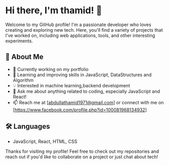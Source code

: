 # Hi there, I'm thamid! 👋

Welcome to my GitHub profile! I'm a passionate developer who loves creating and exploring new tech. Here, you'll find a variety of projects that I've worked on, including web applications, tools, and other interesting experiments.

## 🚀 About Me
- 🔭 Currently working on my portfolio
- 🌱 Learning and improving skills in JavaScript, DataStructures and Algorithm 
- 💡 Interested in machine learning,backend development 
- 💬 Ask me about anything related to coding, especially JavaScript and React!
- 📫 Reach me at [abdullathamid1971@gmail.com] or connect with me on [https://www.facebook.com/profile.php?id=100081968134932]

## 🛠 Languages
- JavaScript, React, HTML, CSS


Thanks for visiting my profile! Feel free to check out my repositories and reach out if you'd like to collaborate on a project or just chat about tech!
